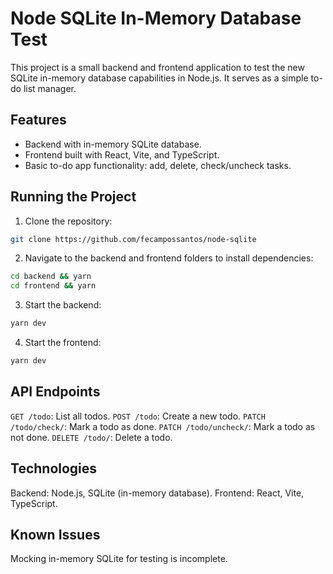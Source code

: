 # Node SQLite In-Memory Database Test

This project is a small backend and frontend application to test the new SQLite in-memory database capabilities in Node.js. It serves as a simple to-do list manager.

## Features

- Backend with in-memory SQLite database.
- Frontend built with React, Vite, and TypeScript.
- Basic to-do app functionality: add, delete, check/uncheck tasks.

## Running the Project

1. Clone the repository:
```bash
git clone https://github.com/fecampossantos/node-sqlite
```
   
2. Navigate to the backend and frontend folders to install dependencies:
```bash
cd backend && yarn
cd frontend && yarn
```

3. Start the backend:
```bash
yarn dev
```

4. Start the frontend:
```bash
yarn dev
```

## API Endpoints
```GET /todo```: List all todos.
```POST /todo```: Create a new todo.
```PATCH /todo/check/```: Mark a todo as done.
```PATCH /todo/uncheck/```: Mark a todo as not done.
```DELETE /todo/```: Delete a todo.

## Technologies
Backend: Node.js, SQLite (in-memory database).
Frontend: React, Vite, TypeScript.

## Known Issues
Mocking in-memory SQLite for testing is incomplete.
